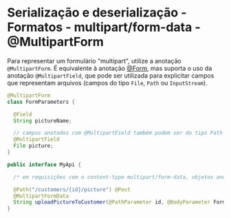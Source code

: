 # Serialização e deserialização - Formatos - multipart/form-data - @MultipartForm

Para representar um formulário "multipart", utilize a anotação `@MultipartForm`. É equivalente à anotação [@Form](../url-encoded/form.md), mas suporta o uso da anotação `@MultipartField`, que pode ser utilizada para explicitar campos que representam arquivos (campos do tipo `File`, `Path` ou `InputStream`).

```java
@MultipartForm
class FormParameters {

  @Field
  String pictureName;

  // campos anotados com @MultipartField também podem ser do tipo Path ou InputStream
  @MultipartField
  File picture;
}

public interface MyApi {

  /* em requisições com o content-type multipart/form-data, objetos anotados com @MultipartForm serão automaticamente serializados */

  @Path("/customers/{id}/picture") @Post
  @MultipartFormData
  String uploadPictureToCustomer(@PathParameter id, @BodyParameter FormParameters parameters);
}
```